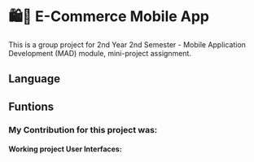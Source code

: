 # 🛍🛒 E-Commerce Mobile App
This is a group project for 2nd Year 2nd Semester - Mobile Application Development (MAD) module, mini-project assignment. 
## Language 
## Funtions
### My Contribution for this project was:

#### Working project User Interfaces:
